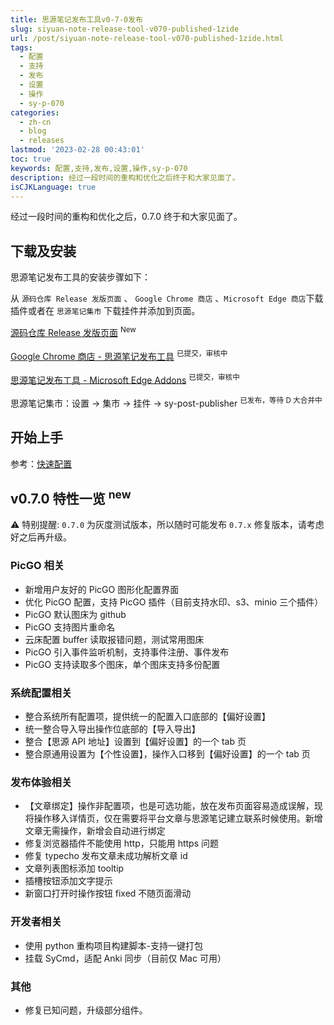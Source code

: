 ```yaml
---
title: 思源笔记发布工具v0-7-0发布
slug: siyuan-note-release-tool-v070-published-1zide
url: /post/siyuan-note-release-tool-v070-published-1zide.html
tags:
  - 配置
  - 支持
  - 发布
  - 设置
  - 操作
  - sy-p-070
categories:
  - zh-cn
  - blog
  - releases
lastmod: '2023-02-28 00:43:01'
toc: true
keywords: 配置,支持,发布,设置,操作,sy-p-070
description: 经过一段时间的重构和优化之后终于和大家见面了。
isCJKLanguage: true
---
```




经过一段时间的重构和优化之后，0.7.0 终于和大家见面了。

## 下载及安装

思源笔记发布工具的安装步骤如下：

从 `源码仓库 Release 发版页面`​ 、 `Google Chrome 商店`​ 、`Microsoft Edge 商店`​ 下载插件或者在 `思源笔记集市`​ 下载挂件并添加到页面。

[源码仓库 Release 发版页面](https://github.com/terwer/src-sy-post-publisher/releases) <sup>New</sup>

[Google Chrome 商店 - 思源笔记发布工具](https://chrome.google.com/webstore/detail/%E6%80%9D%E6%BA%90%E7%AC%94%E8%AE%B0%E5%8F%91%E5%B8%83%E8%BE%85%E5%8A%A9%E5%B7%A5%E5%85%B7/gemlnnppcphbiimfjnobfgdkohjmgifm?hl=zh-CN) <sup> 已提交，审核中 </sup>

[思源笔记发布工具 - Microsoft Edge Addons](https://microsoftedge.microsoft.com/addons/detail/aejmkigifflimhjlhjkdckclhabbilee) <sup> 已提交，审核中 </sup>

思源笔记集市：设置 -> 集市 -> 挂件 -> sy-post-publisher <sup> 已发布，等待 D 大合并中 </sup>

## 开始上手

参考：[快速配置](https://docs.publish.terwer.space/docs/getting-started/#%E5%BF%AB%E9%80%9F%E9%85%8D%E7%BD%AE)

## v0.7.0 特性一览 <sup>new</sup>

⚠️ 特别提醒: `0.7.0`​ 为灰度测试版本，所以随时可能发布 `0.7.x`​ 修复版本，请考虑好之后再升级。

### PicGO 相关

* 新增用户友好的 PicGO 图形化配置界面
* 优化 PicGO 配置，支持 PicGO 插件（目前支持水印、s3、minio 三个插件）
* PicGO 默认图床为 github
* PicGO 支持图片重命名
* 云床配置 buffer 读取报错问题，测试常用图床
* PicGO 引入事件监听机制，支持事件注册、事件发布
* PicGO 支持读取多个图床，单个图床支持多份配置

### 系统配置相关

* 整合系统所有配置项，提供统一的配置入口底部的【偏好设置】
* 统一整合导入导出操作位底部的【导入导出】
* 整合【思源 API 地址】设置到【偏好设置】的一个 tab 页
* 整合原通用设置为【个性设置】，操作入口移到【偏好设置】的一个 tab 页

### 发布体验相关

* 【文章绑定】操作非配置项，也是可选功能，放在发布页面容易造成误解，现将操作移入详情页，仅在需要将平台文章与思源笔记建立联系时候使用。新增文章无需操作，新增会自动进行绑定
* 修复浏览器插件不能使用 http，只能用 https 问题
* 修复 typecho 发布文章未成功解析文章 id
* 文章列表图标添加 tooltip
* 插槽按钮添加文字提示
* 新窗口打开时操作按钮 fixed 不随页面滑动

### 开发者相关

* 使用 python 重构项目构建脚本-支持一键打包
* 挂载 SyCmd，适配 Anki 同步（目前仅 Mac 可用）

### 其他

* 修复已知问题，升级部分组件。
